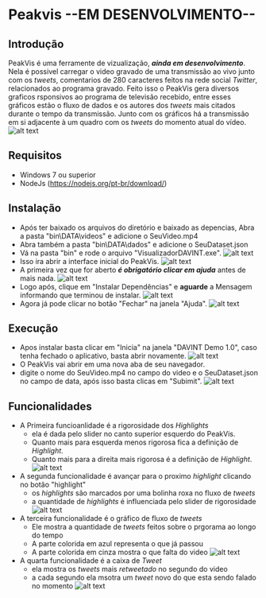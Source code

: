 # Peakvis --EM DESENVOLVIMENTO--

## Introdução
PeakVis é uma ferramente de vizualização, ***ainda em desenvolvimento***. Nela é possivel carregar o video gravado de uma transmissão ao vivo junto com os _tweets_, comentarios de 280 caracteres feitos na rede social _Twitter_, relacionados ao programa gravado. Feito isso o PeakVis gera diversos graficos rsponsivos ao programa de televisão recebido, entre esses gráficos estão o fluxo de dados e os autores dos _tweets_ mais citados durante o tempo da transmissão. Junto com os gráficos há a transmissão em si adjacente à um quadro com os _tweets_ do momento atual do vídeo.
![alt text](https://media.discordapp.net/attachments/511284977409851402/725449788212117504/imagem1.png?width=1270&height=720)

## Requisitos
 - Windows 7 ou superior
 - NodeJs (https://nodejs.org/pt-br/download/)
 
## Instalação
 - Após ter baixado os arquivos do diretório e baixado as depencias, Abra a pasta "bin\DATA\videos" e adicione o SeuVideo.mp4
 - Abra também a pasta "bin\DATA\dados" e adicione o SeuDataset.json
 - Vá na pasta "bin" e rode o arquivo "VisualizadorDAVINT.exe". 
![alt text](https://media.discordapp.net/attachments/511284977409851402/725458375676264568/unknown.png)
 - Isso ira abrir a interface inicial do PeakVis.
![alt text](https://media.discordapp.net/attachments/511284977409851402/725458008666013796/unknown.png)
 - A primeira vez que for aberto ***é obrigatório clicar em ajuda*** antes de mais nada.
 ![alt text](https://media.discordapp.net/attachments/511284977409851402/725459031388586014/unknown.png)
 - Logo após, clique em "Instalar Dependências" e **aguarde** a Mensagem informando que terminou de instalar.
 ![alt text](https://media.discordapp.net/attachments/511284977409851402/725459501049970819/unknown.png)
 - Agora já pode clicar no botão "Fechar" na janela "Ajuda".
 ![alt text](https://media.discordapp.net/attachments/511284977409851402/725459031388586014/unknown.png)
 
 
 ## Execução
 - Apos instalar basta clicar em "Inicia" na janela "DAVINT Demo 1.0", caso tenha fechado o aplicativo, basta abrir novamente.
 ![alt text](https://media.discordapp.net/attachments/511284977409851402/725460151875797144/unknown.png)
 - O PeakVis vai abrir em uma nova aba de seu navegador.
 - digite o nome do SeuVideo.mp4 no campo do video e o SeuDataset.json no campo de data, após isso basta clicas em "Subimit".
![alt text](https://media.discordapp.net/attachments/511284977409851402/725470379564335196/unknown.png?width=1442&height=319)
 
 ## Funcionalidades
 - A Primeira funcioanlidade é a rigorosidade dos _Highlights_
   - ela é dada pelo slider no canto superior esquerdo do PeakVis.
   - Quanto mais para esquerda menos rigorosa fica a definição de _Highlight_.
   - Quanto mais para a direita mais rigorosa é a definição de _Highlight_.
![alt text](https://media.discordapp.net/attachments/511284977409851402/725464004113465434/unknown.png)
- A segunda funcionalidade é avançar para o proximo _highlight_ clicando no botão "highlight"
  - os _highlights_ são marcados por uma bolinha roxa no fluxo de _tweets_
  - a quantidade de _highlights_ é influenciada pelo slider de rigorosidade
   ![alt text](https://media.discordapp.net/attachments/511284977409851402/725463700164575313/unknown.png)
- A terceira funcionalidade é o gráfico de fluxo de _tweets_
  - Ele mostra a quantidade de _tweets_ feitos sobre o prgorama ao longo do tempo
  - A parte colorida em azul representa o que já passou 
  - A parte colorida em cinza mostra o que falta do video
 ![alt text](https://media.discordapp.net/attachments/511284977409851402/725465708909035590/unknown.png?width=1442&height=299)
 - A quarta funcionalidade é a caixa de _Tweet_
   - ela mostra os _tweets_ mais _retweetado_ no segundo do video
   - a cada segundo ela msotra um _tweet_ novo do que esta sendo falado no momento
![alt text](https://media.discordapp.net/attachments/511284977409851402/725467582336860189/unknown.png)
